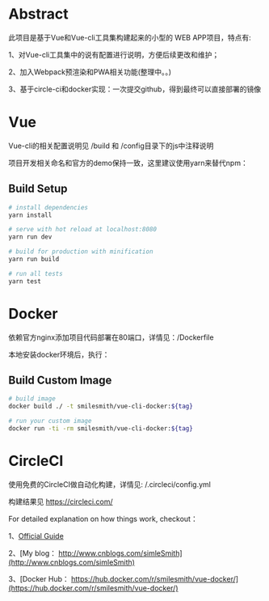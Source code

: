 # Abstract
此项目是基于Vue和Vue-cli工具集构建起来的小型的 WEB APP项目，特点有:

1、对Vue-cli工具集中的说有配置进行说明，方便后续更改和维护；

2、加入Webpack预渲染和PWA相关功能(整理中。。)

3、基于circle-ci和docker实现：一次提交github，得到最终可以直接部署的镜像


# Vue
Vue-cli的相关配置说明见 /build 和 /config目录下的js中注释说明

项目开发相关命名和官方的demo保持一致，这里建议使用yarn来替代npm：
## Build Setup

``` bash
# install dependencies
yarn install

# serve with hot reload at localhost:8080
yarn run dev

# build for production with minification
yarn run build

# run all tests
yarn test
```
# Docker
依赖官方nginx添加项目代码部署在80端口，详情见：/Dockerfile

本地安装docker环境后，执行：

## Build Custom Image
``` bash
# build image
docker build ./ -t smilesmith/vue-cli-docker:${tag}

# run your custom image
docker run -ti -rm smilesmith/vue-cli-docker:${tag}
```

# CircleCI
使用免费的CircleCI做自动化构建，详情见: /.circleci/config.yml

构建结果见 https://circleci.com/


For detailed explanation on how things work, checkout：

1、[Official Guide](http://vuejs-templates.github.io/webpack/)

2、[My blog： http://www.cnblogs.com/simleSmith](http://www.cnblogs.com/simleSmith)

3、[Docker Hub： https://hub.docker.com/r/smilesmith/vue-docker/](https://hub.docker.com/r/smilesmith/vue-docker/)
